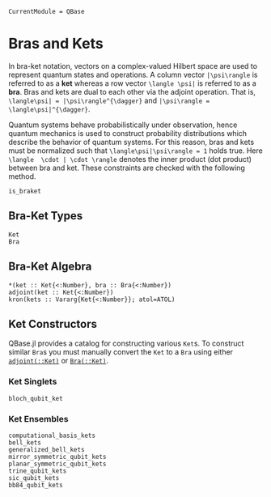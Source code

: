 ```@meta
CurrentModule = QBase
```
# Bras and Kets

In bra-ket notation, vectors on a complex-valued Hilbert space are used to represent
quantum states and operations.
A column vector ``|\psi\rangle`` is referred to as a **ket** whereas a row vector
``\langle \psi|`` is referred to as a **bra**.
Bras and kets are dual to each other via the adjoint operation.
That is, ``\langle\psi| = |\psi\rangle^{\dagger}`` and ``|\psi\rangle = \langle\psi|^{\dagger}``.

Quantum systems behave probabilistically under observation, hence quantum mechanics
is used to construct probability distributions which describe the behavior of quantum
systems.
For this reason, bras and kets must be normalized such that ``\langle\psi|\psi\rangle = 1`` holds true.
Here ``\langle  \cdot | \cdot \rangle`` denotes the inner product (dot product) between bra and ket.
These constraints are checked with the following method.

```@docs
is_braket
```

## Bra-Ket Types

```@docs
Ket
Bra
```

## Bra-Ket Algebra

```@docs
*(ket :: Ket{<:Number}, bra :: Bra{<:Number})
adjoint(ket :: Ket{<:Number})
kron(kets :: Vararg{Ket{<:Number}}; atol=ATOL)
```

## Ket Constructors

QBase.jl provides a catalog for constructing various `Ket`s.
To construct similar `Bra`s you must manually convert the `Ket` to a `Bra` using
either [`adjoint(::Ket)`](@ref) or [`Bra(::Ket)`](@ref).

### Ket Singlets
```@docs
bloch_qubit_ket
```

### Ket Ensembles
```@docs
computational_basis_kets
bell_kets
generalized_bell_kets
mirror_symmetric_qubit_kets
planar_symmetric_qubit_kets
trine_qubit_kets
sic_qubit_kets
bb84_qubit_kets
```

